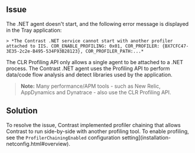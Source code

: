 <!--
title: "Contrast .NET Service Can't Start with Another Profiler Attached to IIS"
description: "Troubleshoot guide for .NET agent issues"
-->

## Issue

The .NET agent doesn't start, and the following error message is displayed in the Tray application: 

    > *The Contrast .NET service cannot start with another profiler attached to IIS. COR_ENABLE_PROFILING: 0x01, COR_PROFILER: {BX7CFC47-3E35-2c2e-B495-534F93B28123}, COR_PROFILER_PATH:...*

The CLR Profiling API only allows a single agent to be attached to a .NET process. The Contrast .NET agent uses the Profiling API to perform data/code flow analysis and detect libraries used by the application.

> **Note:** Many performance/APM tools - such as New Relic, AppDynamics and Dynatrace - also use the CLR Profiling API.

## Solution

To resolve the issue, Contrast implemented profiler chaining that allows Contrast to run side-by-side with another profiling tool. To enable profiling, see the `ProfilerChainingEnabled` configuration setting](installation-netconfig.html#overview).

<!-- Should we update this with the equivalent common config property?  -->

